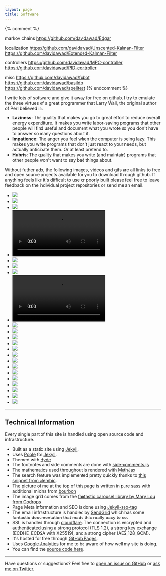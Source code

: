 ```yaml
---
layout: page
title: Software
---
```


{% comment %}
<!-- TODO add the following projects and images -->
markov chains
https://github.com/davidawad/Edgar

localization
https://github.com/davidawad/Unscented-Kalman-Filter
https://github.com/davidawad/Extended-Kalman-Filter

controllers
https://github.com/davidawad/MPC-controller
https://github.com/davidawad/PID-controller

misc
https://github.com/davidawad/fubot
https://github.com/davidawad/basildb
https://github.com/davidawad/spelltest
{% endcomment %}


I write lots of software and give it away for free on github. I try to emulate the three virtues of a great programmer that Larry Wall, the original author of Perl believed in.

- **Laziness**: The quality that makes you go to great effort to reduce overall energy expenditure. It makes you write labor-saving programs that other people will find useful and document what you wrote so you don't have to answer so many questions about it.
- **Impatience**: The anger you feel when the computer is being lazy. This makes you write programs that don't just react to your needs, but actually anticipate them. Or at least pretend to.
- **Hubris**: The quality that makes you write (and maintain) programs that other people won't want to say bad things about.


Without futher ado, the following images, videos and gifs are all links to free and open source projects available for you to download through github. If anything feels like it's difficult to use or poorly built please feel free to leave feedback on the individual project repositories or send me an email.


<!-- PORTFOLIO SECTION TODO automate this somehow at some point in the future -->
<ul class="grid effect-2" id="grid">
    <li><a href="https://github.com/DavidAwad/pebbledex"><img src="/public/img/projects/pebbledex.jpg"></a></li>
    <li><a href="https://github.com/DavidAwad/traffic-sign-classifier"><img src="/public/img/projects/traffic-sign.jpg"></a></li>
    <li><a href="https://github.com/DavidAwad/lane-detection"><img src="/public/img/projects/lane-detection.jpg"></a></li>
    <li>
      <a href="https://github.com/DavidAwad/">
        <video autoplay loop>
          <source src="/public/img/projects/self-driving.mp4" type="video/mp4">
        </video>
      </a>
    </li>
    <li><a href="https://github.com/DavidAwad/insightweets"><img src="/public/img/projects/insightweets.png"></a></li>
    <li><a href="https://github.com/DavidAwad/Read-Between-The-Lines"><img src="/public/img/projects/read between the lines.png"></a></li>
    <li><a href="http://armnewbrunswick.org"><img src="/public/img/projects/ARM.png"></a></li>
    <li>
      <a href="https://github.com/DavidAwad/capstone">
        <video autoplay loop>
          <source src="/public/img/projects/capstone.mp4" type="video/mp4">
        </video>
      </a>
    </li>
    <li><a href="https://github.com/DavidAwad/hi.rd"><img src="/public/img/projects/Hi.rd.png"></a></li>
    <li><a href="https://github.com/DavidAwad/blocky"><img src="/public/img/projects/blocky.png"></a></li>
    <li><a href="https://github.com/DavidAwad/vehicle-detection"><img src="/public/img/projects/vehicle-detection.jpg"></a></li>
    <li><a href="https://github.com/DavidAwad/kinectsentrygun"><img src="/public/img/projects/sentrygun.jpg"></a></li>
    <li><a href="https://github.com/DavidAwad/spaceshare"><img src="/public/img/projects/spaceshare.png"></a></li>
    <li><a href="https://github.com/DavidAwad/ironmyo"><img src="/public/img/projects/ironmyo.jpg"></a></li>
    <li><a href="https://github.com/DavidAwad/advanced-lane-detection"><img src="/public/img/projects/advanced-lane-detection.jpg"></a></li>
    <li><a href="https://github.com/DavidAwad/Waves"><img src="/public/img/projects/waves.png"></a></li>
    <li><a href="https://github.com/DavidAwad/vcluster"><img src="/public/img/projects/vcluster.png"></a></li>
    <li><a href="https://github.com/DavidAwad/particle-filter"><img src="/public/img/projects/particle-filter.gif"></a></li>
    <li><a href="https://github.com/DavidAwad/simpleandroid"><img src="/public/img/projects/simpleandroid.png"></a></li>
    <li><a href="https://github.com/DavidAwad/spn.rutgers.edu"><img src="/public/img/projects/spn.png"></a></li>
    <li><a href="https://github.com/DavidAwad/ProducerConsumer"><img src="/public/img/projects/bookorder.png"></a></li>
    <!-- <li><a href="https://github.com/DavidAwad/pauline"><img src="/public/img/projects/pauline.png"></a></li> -->
    <li><a href="https://github.com/DavidAwad/Goldbach-Conjecture"><img src="/public/img/projects/goldbach.png"></a></li>
</ul>



---

## Technical Information

Every single part of this site is handled using open source code and infrastructure.

* Built as a static site using [Jekyll](http://jekyllrb.com).
* Uses [Poole](http://getpoole.com) for [Jekyll](http://jekyllrb.com).
* Themed with [Hyde](https://github.com/poole/hyde).
* The footnotes and side comments are done with [side-comments.js](https://github.com/aroc/side-comments)
* The mathematics used throughout is rendered with [MathJax](https://www.mathjax.org/)
* The search feature was implemented pretty quickly thanks to [this snippet from alembic](https://github.com/daviddarnes/alembic/blob/master/_includes/site-search.html#L14-L56).
* The picture of me at the top of this page is written in pure [sass](http://sass-lang.com/) with additional mixins from [bourbon](http://bourbon.io/)
* The image grid comes from the [fantastic carousel library by Mary Lou from Codrops](https://tympanus.net/codrops/2013/07/02/loading-effects-for-grid-items-with-css-animations/)
* Page Meta information and SEO is done using [Jekyll-seo-tag](https://github.com/jekyll/jekyll-seo-tag)
* The email infrastructure is handled by [SendGrid](http://sendgrid.com) which has some fantastic documentation that made this really easy to do.
* SSL is handled through [cloudflare](cloudflare.com). The connection is encrypted and authenticated using a strong protocol (TLS 1.2), a strong key exchange (ECDHE_ECDSA with X25519), and a strong cipher (AES_128_GCM).
* It's hosted for free through [GitHub Pages](https://pages.github.com).
* Uses [Google Analytics](https://analytics.google.com) for me to be aware of how well my site is doing.
* You can find the [source code here](github.com/davidawad/davidawad.github.io).

---

Have questions or suggestions? Feel free to [open an issue on GitHub](https://github.com/davidawad/davidawad.github.io/issues/new) or [ask me on Twitter](https://twitter.com/_davidawad).





<!-- scripts for image carousel -->
<script type="text/javascript" src="/public/js/masonry.pkgd.min.js"></script>
<script type="text/javascript" src="/public/js/imagesloaded.js"></script>
<script type="text/javascript" src="/public/js/classie.js"></script>
<script type="text/javascript" src="/public/js/AnimOnScroll.js"></script>
<script type="text/javascript" src="/public/js/modernizr.custom.js"></script>

<script>
  new AnimOnScroll( document.getElementById('grid'), {
      minDuration : 0.4,
      maxDuration : 0.7,
      viewportFactor : 0.2
  } );
</script>
